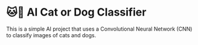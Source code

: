 # **🐱🐶 AI Cat or Dog Classifier**

This is a simple AI project that uses a Convolutional Neural Network (CNN) to classify images of cats and dogs.
